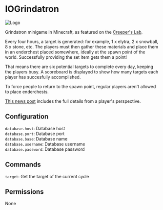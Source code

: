 # IOGrindatron

![Logo](https://www.interordi.com/images/plugins/iogrindatron-96.png)

Grindatron minigame in Minecraft, as featured on the [Creeper's Lab](https://www.creeperslab.net/).

Every four hours, a target is generated: for example, 1 x elytra, 2 x snowball, 8 x stone, etc. The players must then gather these materials and place them in an enderchest placed somewhere, ideally at the spawn point of the world. Successfully providing the set item gets them a point!

That means there are six potential targets to complete every day, keeping the players busy. A scoreboard is displayed to show how many targets each player has succesfully accomplished.

To force people to return to the spawn point, regular players aren't allowed to place enderchests.

[This news post](https://www.creeperslab.net/news/2020/05/519-challenge-the-grindatron-returns.html) includes the full details from a player's perspective.


## Configuration

`database.host`: Database host  
`database.port`: Database port  
`database.base`: Database name  
`database.username`: Database username  
`database.password`: Database password  


## Commands

`target`: Get the target of the current cycle


## Permissions

None
